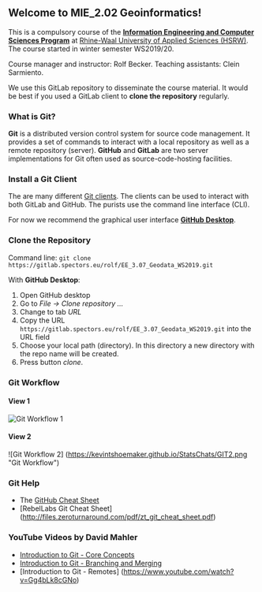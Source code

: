 ## Welcome to MIE_2.02 Geoinformatics!

This is a compulsory course of the [**Information Engineering and Computer Sciences Program**](https://www.hochschule-rhein-waal.de/en/faculties/communication-and-environment/degree-programmes/master-degree-programmes/information) at [Rhine-Waal University of Applied Sciences (HSRW)](https://www.hsrw.eu/). The course started in winter semester WS2019/20. 

Course manager and instructor: Rolf Becker. 
Teaching assistants: Clein Sarmiento.

We use this GitLab repository to disseminate the course material. It would be best if you used a GitLab client to **clone the repository** regularly. 

### What is Git?

**Git** is a distributed version control system for source code management. It provides a set of commands to interact with a local repository as well as a remote repository (server). **GitHub** and **GitLab** are two server implementations for Git often used as source-code-hosting facilities.


### Install a Git Client 

The are many different [Git clients](https://git-scm.com/downloads). The clients can be used to interact with both GitLab and GitHub. The purists use the command line interface (CLI). 

For now we recommend the graphical user interface [**GitHub Desktop**](https://desktop.github.com/). 

### Clone the Repository

Command line: `git clone https://gitlab.spectors.eu/rolf/EE_3.07_Geodata_WS2019.git`

With **GitHub Desktop**:

1. Open GitHub desktop
1. Go to _File -> Clone repository ..._
1. Change to tab _URL_
1. Copy the URL `https://gitlab.spectors.eu/rolf/EE_3.07_Geodata_WS2019.git` into the URL field
1. Choose your local path (directory). In this directory a new directory with the repo name will be created.
1. Press button _clone_.

### Git Workflow

#### View 1
![Git Workflow 1](https://i.stack.imgur.com/vpVBd.png "Git Workflow")

#### View 2
![Git Workflow 2] (https://kevintshoemaker.github.io/StatsChats/GIT2.png "Git Workflow")


### Git Help

* The [GitHub Cheat Sheet](https://github.github.com/training-kit/downloads/github-git-cheat-sheet.pdf)
* [RebelLabs Git Cheat Sheet] (http://files.zeroturnaround.com/pdf/zt_git_cheat_sheet.pdf)

### YouTube Videos by **David Mahler**

* [Introduction to Git - Core Concepts](https://www.youtube.com/watch?v=uR6G2v_WsRA)
* [Introduction to Git - Branching and Merging](https://www.youtube.com/watch?v=FyAAIHHClqI) 
* [Introduction to Git - Remotes] (https://www.youtube.com/watch?v=Gg4bLk8cGNo)
